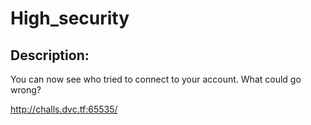 
# High_security
## Description:
You can now see who tried to connect to your account. What could go wrong?

http://challs.dvc.tf:65535/


